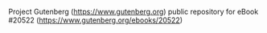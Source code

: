 Project Gutenberg (https://www.gutenberg.org) public repository for eBook #20522 (https://www.gutenberg.org/ebooks/20522)
